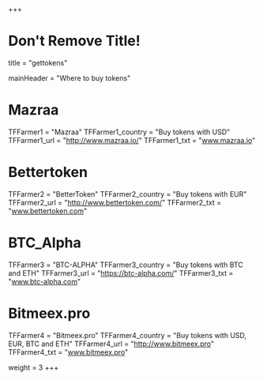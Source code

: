 +++
# Don't Remove Title!
title = "gettokens"

mainHeader = "Where to buy tokens"

# Mazraa
TFFarmer1 = "Mazraa"
TFFarmer1_country = "Buy tokens with USD"
TFFarmer1_url = "http://www.mazraa.io/"
TFFarmer1_txt = "www.mazraa.io"

# Bettertoken
TFFarmer2 = "BetterToken"
TFFarmer2_country = "Buy tokens with EUR"
TFFarmer2_url = "http://www.bettertoken.com/"
TFFarmer2_txt = "www.bettertoken.com"

# BTC_Alpha
TFFarmer3 = "BTC-ALPHA"
TFFarmer3_country = "Buy tokens with BTC and ETH"
TFFarmer3_url = "https://btc-alpha.com/"
TFFarmer3_txt = "www.btc-alpha.com"

# Bitmeex.pro
TFFarmer4 = "Bitmeex.pro"
TFFarmer4_country = "Buy tokens with USD, EUR, BTC and ETH"
TFFarmer4_url = "http://www.bitmeex.pro"
TFFarmer4_txt = "www.bitmeex.pro"



weight = 3
+++
